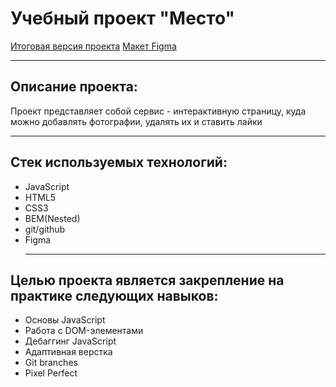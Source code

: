 # Учебный проект "Место"

[Итоговая версия проекта](https://artemilyen.github.io/mesto-project/index.html) 
[Макет Figma](https://www.figma.com/file/bjyvbKKJN2naO0ucURl2Z0/JavaScript.-Sprint-5?node-id=50160%3A110)

---

## Описание проекта:

Проект представляет собой сервис - интерактивную страницу, куда можно добавлять фотографии, удалять их и ставить лайки

---

## Стек используемых технологий:

- JavaScript
- HTML5
- CSS3
- BEM(Nested)
- git/github
- Figma
  ***

## Целью проекта является закрепление на практике следующих навыков:

- Основы JavaScript
- Работа с DOM-элементами
- Дебаггинг JavaScript
- Адаптивная верстка
- Git branches
- Pixel Perfect